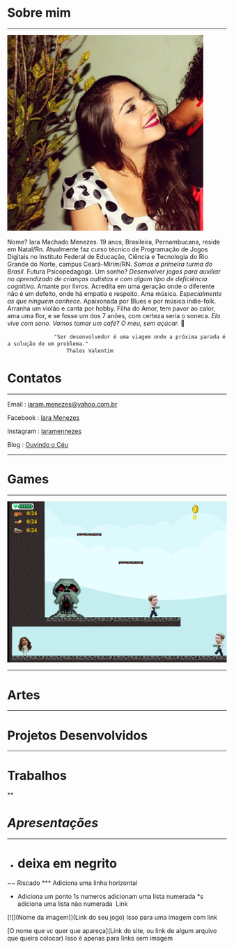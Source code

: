 # Sobre mim

***
![](euu.jpg)   
                                                       
Nome? Iara Machado Menezes. 19 anos, Brasileira, Pernambucana, reside em Natal/Rn. 
Atualmente faz curso técnico de Programação de Jogos Digitais no Instituto Federal de Educação, Ciência e Tecnologia do Rio Grande do Norte, campus Ceará-Mirim/RN. _Somos a primeira turma do Brasil._ Futura Psicopedagoga. 
Um sonho? _Desenvolver jogos para auxiliar no aprendizado de crianças autistas e com algum tipo de deficiência cognitiva._ 
Amante por livros. Acredita em uma geração onde o diferente não é um defeito, onde há empatia e respeito. 
Ama música. _Especialmente as que ninguém conhece._ Apaixonada por Blues e por música indie-folk. Arranha um violão e canta por hobby. Filha do Amor, tem pavor ao calor, ama uma flor, e se fosse um dos 7 anões, com certeza seria o soneca. _Ela vive com sono._
_Vamos tomar um café? O meu, sem açúcar._ 🌺
 
  
                   "Ser desenvolvedor é uma viagem onde a próxima parada é a solução de um problema."
                       Thales Valentim 
                     

# Contatos

***

 Email :  iaram.menezes@yahoo.com.br

 Facebook : [Iara Menezes](https://www.facebook.com/iaramennezes)

 Instagram : [iaramennezes](https://www.instagram.com/iaramennezes)

 Blog : [Ouvindo o Céu](https://palavrasquecuramblog.wordpress.com/)

***

# Games

***

[![](Jogo1.png)](https://iaramenezes.github.io/JogoOficial/)

***

# Artes

***

# Projetos Desenvolvidos

***

# Trabalhos

**

# _Apresentações_

***

- # deixa em negrito
~~ Riscado
*** Adiciona uma linha horizontal
* Adiciona um ponto
1s numeros adicionam uma lista numerada
*s adiciona uma lista não numerada
![]() Link

[![](Nome da imagem)](Link do seu jogo) Isso para uma imagem com link

[O nome que vc quer que apareça](Link do site, ou link de algum arquivo que queira colocar) Isso é apenas para links sem imagem







